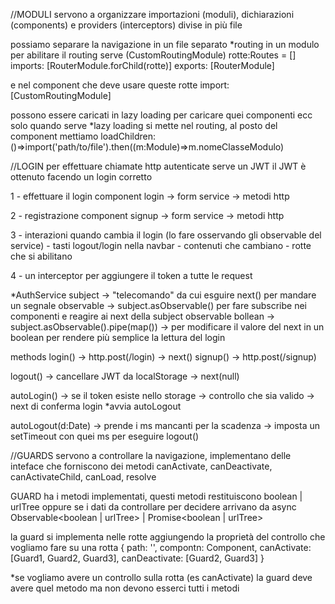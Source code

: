 //MODULI
servono a organizzare importazioni (moduli), dichiarazioni (components) e providers (interceptors)
divise in più file

possiamo separare la navigazione in un file separato
*routing
in un modulo per abilitare il routing serve (CustomRoutingModule)
rotte:Routes = []
imports: [RouterModule.forChild(rotte)]
exports: [RouterModule]

e nel component che deve usare queste rotte
import: [CustomRoutingModule]

possono essere caricati in lazy loading per caricare quei componenti ecc solo quando serve
*lazy loading
si mette nel routing, al posto del component mettiamo
loadChildren: ()=>import('path/to/file').then((m:Module)=>m.nomeClasseModulo)


//LOGIN
per effettuare chiamate http autenticate serve un JWT
il JWT è ottenuto facendo un login corretto 

1 - effettuare il login
    component login -> form
    service -> metodi http

2 - registrazione
    component signup -> form
    service -> metodi http

3 - interazioni quando cambia il login (lo fare osservando gli observable del service)
    - tasti logout/login nella navbar
    - contenuti che cambiano
    - rotte che si abilitano

4 - un interceptor per aggiungere il token a tutte le request


*AuthService
subject -> "telecomando" da cui esguire next() per mandare un segnale
observable -> subject.asObservable() per fare subscribe nei componenti e reagire ai next della subject
observable bollean -> subject.asObservable().pipe(map()) -> per modificare il valore del next in un boolean per rendere più semplice la lettura del login 

methods
login() -> http.post(/login) -> next()
signup() -> http.post(/signup)

logout() -> cancellare JWT da localStorage -> next(null)

autoLogin() -> se il token esiste nello storage -> controllo che sia valido -> next di conferma login
*avvia autoLogout

autoLogout(d:Date) -> prende i ms mancanti per la scadenza -> imposta un setTimeout con quei ms per eseguire logout()

//GUARDS
servono a controllare la navigazione, implementano delle inteface che forniscono dei metodi
canActivate, canDeactivate, canActivateChild, canLoad, resolve

GUARD
ha i metodi implementati, questi metodi restituiscono
boolean | urlTree
oppure se i dati da controllare per decidere arrivano da async
Observable<boolean | urlTree> | Promise<boolean | urlTree>

la guard si implementa nelle rotte
aggiungendo la proprietà del controllo che vogliamo fare su una rotta
{
    path: '',
    compontn: Component,
    canActivate: [Guard1, Guard2, Guard3],
    canDeactivate: [Guard2, Guard3]
}

*se vogliamo avere un controllo sulla rotta (es canActivate) la guard deve avere quel metodo ma non devono esserci tutti i metodi